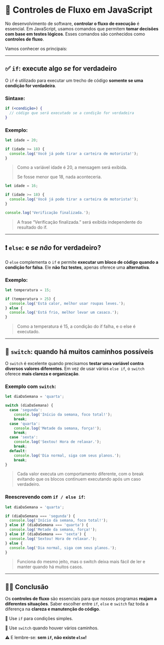 # 🧭 Controles de Fluxo em JavaScript

No desenvolvimento de software, **controlar o fluxo de execução** é essencial. Em JavaScript, usamos comandos que permitem **tomar decisões com base em testes lógicos**. Esses comandos são conhecidos como **controles de fluxo**.

Vamos conhecer os principais:

---

## ✅ `if`: execute algo *se* for verdadeiro

O `if` é utilizado para executar um trecho de código **somente se uma condição for verdadeira**.

### Sintaxe:

```jsx
if (<condição>) {
  // código que será executado se a condição for verdadeira
}
```

### Exemplo:

```jsx
let idade = 20;

if (idade >= 18) {
  console.log('Você já pode tirar a carteira de motorista!');
}
```

> Como a variável idade é 20, a mensagem será exibida.
> 
> 
> Se fosse menor que 18, nada aconteceria.
> 

```jsx
let idade = 16;

if (idade >= 18) {
  console.log('Você já pode tirar a carteira de motorista!');
}

console.log('Verificação finalizada.');
```

> A frase “Verificação finalizada.” será exibida independente do resultado do if.
> 

---

## ❗ `else`: e *se não* for verdadeiro?

O `else` complementa o `if` e permite **executar um bloco de código quando a condição for falsa**. Ele **não faz testes**, apenas oferece uma **alternativa**.

### Exemplo:

```jsx
let temperatura = 15;

if (temperatura > 25) {
  console.log('Está calor, melhor usar roupas leves.');
} else {
  console.log('Está frio, melhor levar um casaco.');
}
```

> Como a temperatura é 15, a condição do if falha, e o else é executado.
> 

---

## 🔄 `switch`: quando há muitos caminhos possíveis

O `switch` é excelente quando precisamos **testar uma variável contra diversos valores diferentes**. Em vez de usar vários `else if`, o `switch` oferece **mais clareza e organização**.

### Exemplo com `switch`:

```jsx
let diaDaSemana = 'quarta';

switch (diaDaSemana) {
  case 'segunda':
    console.log('Início da semana, foco total!');
    break;
  case 'quarta':
    console.log('Metade da semana, força!');
    break;
  case 'sexta':
    console.log('Sextou! Hora de relaxar.');
    break;
  default:
    console.log('Dia normal, siga com seus planos.');
    break;
}
```

> Cada valor executa um comportamento diferente, com o break evitando que os blocos continuem executando após um caso verdadeiro.
> 

### Reescrevendo com `if / else if`:

```jsx
let diaDaSemana = 'quarta';

if (diaDaSemana === 'segunda') {
  console.log('Início da semana, foco total!');
} else if (diaDaSemana === 'quarta') {
  console.log('Metade da semana, força!');
} else if (diaDaSemana === 'sexta') {
  console.log('Sextou! Hora de relaxar.');
} else {
  console.log('Dia normal, siga com seus planos.');
}
```

> Funciona do mesmo jeito, mas o switch deixa mais fácil de ler e manter quando há muitos casos.
> 

---

## 👨‍💻 Conclusão

Os **controles de fluxo** são essenciais para que nossos programas **reajam a diferentes situações**. Saber escolher entre `if`, `else` e `switch` faz toda a diferença na **clareza e manutenção do código**.

🔁 Use `if` para condições simples.

🔀 Use `switch` quando houver vários caminhos.

⚠️ E lembre-se: **sem `if`, não existe `else`!**